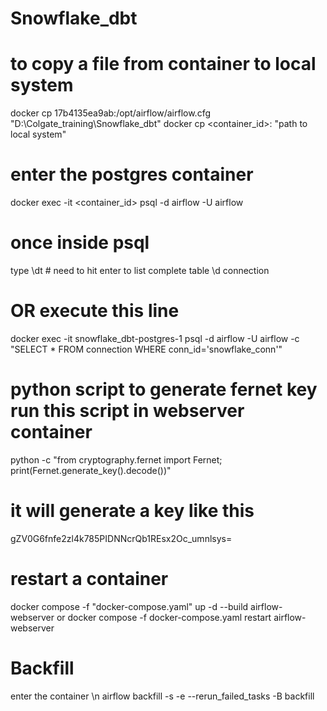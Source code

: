 # Snowflake_dbt

# to copy a file from container to local system
docker cp 17b4135ea9ab:/opt/airflow/airflow.cfg "D:\Colgate_training\Snowflake_dbt"
docker cp <container_id>:<complete path of file in container> "path to local system"


# enter the postgres container 
docker exec -it <container_id> psql -d airflow -U airflow

# once inside psql
type 
\dt # need to hit enter to list complete table
\d connection

# OR execute this line
 docker exec -it snowflake_dbt-postgres-1 psql -d airflow -U airflow -c "SELECT * FROM connection WHERE conn_id='snowflake_conn'"

 # python script to generate fernet key run this script in webserver container
 python -c "from cryptography.fernet import Fernet; print(Fernet.generate_key().decode())"

 # it will generate a key like this
 gZV0G6fnfe2zl4k785PIDNNcrQb1REsx2Oc_umnlsys=

 # restart a container
 docker compose  -f "docker-compose.yaml" up -d --build airflow-webserver
 or
 docker compose -f docker-compose.yaml restart airflow-webserver

 # Backfill 
 enter the container \n
 airflow backfill -s <start date yyyy-mm-dd> -e <yyyy-mm-dd> --rerun_failed_tasks -B backfill